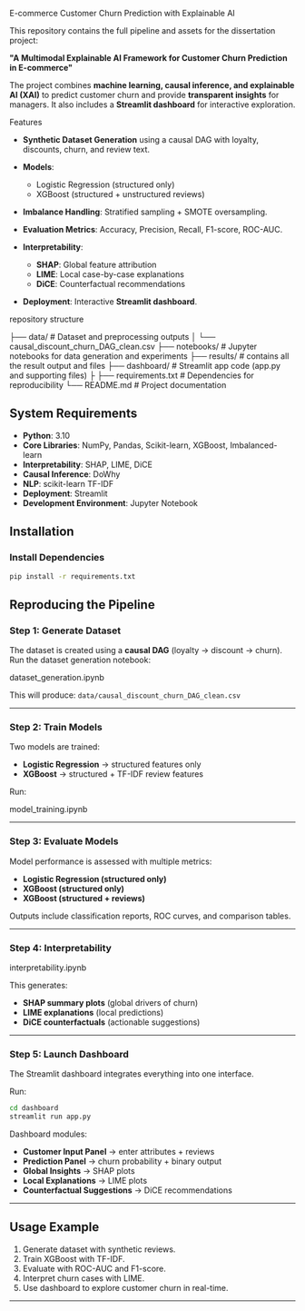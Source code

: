E-commerce Customer Churn Prediction with Explainable AI

This repository contains the full pipeline and assets for the dissertation project:

**"A Multimodal Explainable AI Framework for Customer Churn Prediction in E-commerce"**

The project combines **machine learning, causal inference, and explainable AI (XAI)** to predict customer churn and provide **transparent insights** for managers. It also includes a **Streamlit dashboard** for interactive exploration.



Features

* **Synthetic Dataset Generation** using a causal DAG with loyalty, discounts, churn, and review text.
* **Models**:
  * Logistic Regression (structured only)
  * XGBoost (structured + unstructured reviews)

* **Imbalance Handling**: Stratified sampling + SMOTE oversampling.

* **Evaluation Metrics**: Accuracy, Precision, Recall, F1-score, ROC-AUC.

* **Interpretability**:
  * **SHAP**: Global feature attribution
  * **LIME**: Local case-by-case explanations
  * **DiCE**: Counterfactual recommendations

* **Deployment**: Interactive **Streamlit dashboard**.

repository structure

├── data/                  # Dataset and preprocessing outputs
│   └── causal_discount_churn_DAG_clean.csv
├── notebooks/             # Jupyter notebooks for data generation and experiments
├── results/               # contains all the result output and files
├── dashboard/             # Streamlit app code (app.py and supporting files)
├
├── requirements.txt       # Dependencies for reproducibility
└── README.md              # Project documentation 

## System Requirements

* **Python**: 3.10
* **Core Libraries**: NumPy, Pandas, Scikit-learn, XGBoost, Imbalanced-learn
* **Interpretability**: SHAP, LIME, DiCE
* **Causal Inference**: DoWhy
* **NLP**: scikit-learn TF-IDF
* **Deployment**: Streamlit
* **Development Environment**: Jupyter Notebook



## Installation

### Install Dependencies

```bash
pip install -r requirements.txt
```



## Reproducing the Pipeline

### Step 1: Generate Dataset

The dataset is created using a **causal DAG** (loyalty → discount → churn).
Run the dataset generation notebook:

dataset_generation.ipynb


This will produce:
`data/causal_discount_churn_DAG_clean.csv`

---

### Step 2: Train Models

Two models are trained:

* **Logistic Regression** → structured features only
* **XGBoost** → structured + TF-IDF review features

Run:

model_training.ipynb


---

### Step 3: Evaluate Models

Model performance is assessed with multiple metrics:

* **Logistic Regression (structured only)**
* **XGBoost (structured only)**
* **XGBoost (structured + reviews)**

Outputs include classification reports, ROC curves, and comparison tables.

---

### Step 4: Interpretability


interpretability.ipynb


This generates:

* **SHAP summary plots** (global drivers of churn)
* **LIME explanations** (local predictions)
* **DiCE counterfactuals** (actionable suggestions)

---

### Step 5: Launch Dashboard

The Streamlit dashboard integrates everything into one interface.

Run:

```bash
cd dashboard
streamlit run app.py
```

Dashboard modules:

* **Customer Input Panel** → enter attributes + reviews
* **Prediction Panel** → churn probability + binary output
* **Global Insights** → SHAP plots
* **Local Explanations** → LIME plots
* **Counterfactual Suggestions** → DiCE recommendations

---


## Usage Example

1. Generate dataset with synthetic reviews.
2. Train XGBoost with TF-IDF.
3. Evaluate with ROC-AUC and F1-score.
4. Interpret churn cases with LIME.
5. Use dashboard to explore customer churn in real-time.

---








